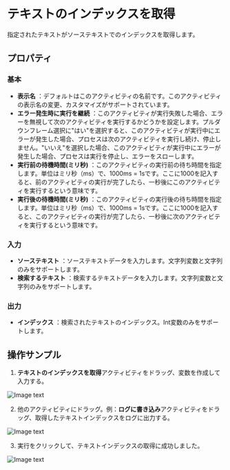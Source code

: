 # テキストのインデックスを取得

指定されたテキストがソーステキストでのインデックスを取得します。

## プロパティ

### 基本

- **表示名** ：デフォルトはこのアクティビティの名前です。このアクティビティの表示名の変更、カスタマイズがサポートされています。
- **エラー発生時に実行を継続** ：このアクティビティが実行失敗した場合、エラーを無視して次のアクティビティを実行するかどうかを設定します。プルダウンフレーム選択に"はい"を選択すると、このアクティビティが実行中にエラーが発生した場合、プロセスは次のアクティビティを実行し続け、停止しません。"いいえ"を選択した場合、このアクティビティが実行中にエラーが発生した場合、プロセスは実行を停止し、エラーをスローします。
- **実行前の待機時間(ミリ秒)** ：このアクティビティの実行前の待ち時間を指定します。単位はミリ秒（ms）で、1000ms = 1sです。ここに1000を記入すると、前のアクティビティの実行が完了したら、一秒後にこのアクティビティを実行するという意味です。
- **実行後の待機時間(ミリ秒)** ：このアクティビティの実行後の待ち時間を指定します。単位はミリ秒（ms）で、1000ms = 1sです。ここに1000を記入すると、このアクティビティの実行が完了したら、一秒後に次のアクティビティを実行するという意味です。


### 入力

- **ソーステキスト** ：ソーステキストデータを入力します。文字列変数と文字列のみをサポートします。
- **検索するテキスト** ：検索するテキストデータを入力します。文字列変数と文字列のみをサポートします。

### 出力

- **インデックス** ：検索されたテキストのインデックス。Int変数のみをサポートします。
## 操作サンプル

1. **テキストのインデックスを取得**アクティビティをドラッグ、変数を作成して入力する。

![Image text](https://docimages.blob.core.chinacloudapi.cn/images/Activities/GetLengthOfTextActivity2021010501.png)

2. 他のアクティビティにドラッグ。例：**ログに書き込み**アクティビティをドラッグ、取得したテキストインデックスをログに出力する。

![Image text](https://docimages.blob.core.chinacloudapi.cn/images/Activities/GetLengthOfTextActivity2021010502.png)

3. 実行をクリックして、テキストインデックスの取得に成功しました。

![Image text](https://docimages.blob.core.chinacloudapi.cn/images/Activities/GetLengthOfTextActivity2021010503.png)
